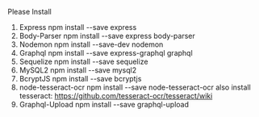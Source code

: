 Please Install
1. Express
    npm install --save express
2. Body-Parser
    npm install --save express body-parser
3. Nodemon
    npm install --save-dev nodemon
4. Graphql
    npm install --save express-graphql graphql
5. Sequelize
    npm install --save sequelize
6. MySQL2
    npm install --save mysql2
7. BcryptJS
    npm install --save bcryptjs
8. node-tesseract-ocr
    npm install --save node-tesseract-ocr
    also install tesseract:
    https://github.com/tesseract-ocr/tesseract/wiki
9. Graphql-Upload
    npm install --save graphql-upload